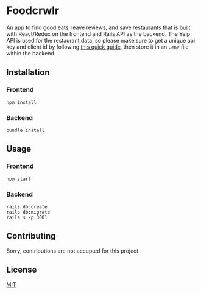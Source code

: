 # Foodcrwlr
An app to find good eats, leave reviews, and save restaurants that is built with React/Redux on the frontend and Rails API as the backend. The Yelp API is used for the restaurant data, so please make sure to get a unique api key and client id by following [this quick guide](https://www.yelp.com/developers/documentation/v3/authentication), then store it in an `.env` file within the backend. 
 
## Installation
### Frontend
```
npm install
```

### Backend
```
bundle install
```
## Usage
### Frontend
```
npm start
```

### Backend
```
rails db:create
rails db:migrate
rails s -p 3001
```

## Contributing
Sorry, contributions are not accepted for this project.

## License
[MIT](https://choosealicense.com/licenses/mit/)

